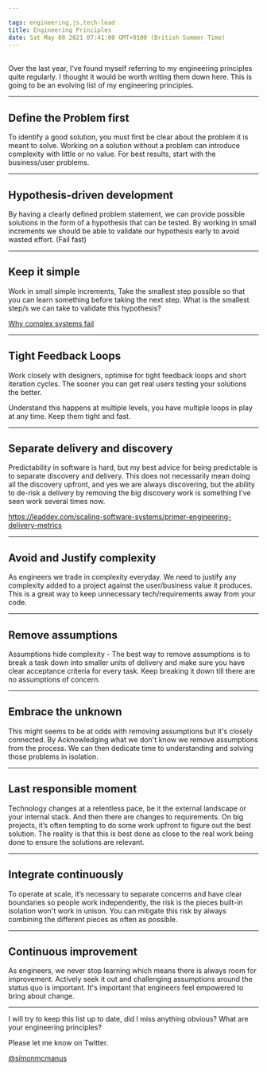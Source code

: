 ```yaml
---

tags: engineering,js,tech-lead
title: Engineering Principles
date: Sat May 08 2021 07:41:00 GMT+0100 (British Summer Time)
---
```

   
Over the last year, I've found myself referring to my engineering principles quite regularly. I thought it would be worth writing them down here.  This is going to be an evolving list of my engineering principles. 

*****
## Define the Problem first 

To identify a good solution, you must first be clear about the problem it is meant to solve. 
Working on a solution without a problem can introduce complexity with little or no value.
For best results, start with the business/user problems. 

*****

## Hypothesis-driven development 

By having a clearly defined problem statement, we can provide possible solutions in the form of a hypothesis that can be tested. By working in small increments we should be able to validate our hypothesis early to avoid wasted effort. (Fail fast)

*****
## Keep it simple 

Work in small simple increments, Take the smallest step possible so that you can learn something before taking the next step. What is the smallest step/s we can take to validate this hypothesis?

[Why complex systems fail](https://how.complexsystems.fail)

*****

## Tight Feedback Loops

Work closely with designers, optimise for tight feedback loops and short iteration cycles. The sooner you can get real users testing your solutions the better. 

Understand this happens at multiple levels,  you have multiple loops in play at any time.  Keep them tight and fast.


*****

## Separate delivery and discovery 

Predictability in software is hard, but my best advice for being predictable is to separate discovery and delivery.
This does not necessarily mean doing all the discovery upfront, and yes we are always discovering, but the ability to de-risk a delivery by removing the big discovery work is something I've seen work several times now. 

https://leaddev.com/scaling-software-systems/primer-engineering-delivery-metrics


*****
## Avoid and Justify complexity 

As engineers we trade in complexity everyday. We need to justify any complexity added to a project against the user/business value it produces. This is a great way to keep unnecessary tech/requirements away from your code. 

*****

## Remove assumptions 

Assumptions hide complexity - The best way to remove assumptions is to break a task down into smaller units of delivery and make sure you have clear acceptance criteria for every task. Keep breaking it down till there are no assumptions of concern. 

*****
## Embrace the unknown 

This might seems to be at odds with removing assumptions but it's closely connected. By Acknowledging what we don't know we remove assumptions from the process. We can then dedicate time to understanding and solving those problems in isolation.

*****
## Last responsible moment

Technology changes at a relentless pace,  be it the external landscape or your internal stack. And then there are changes to requirements.   On big projects, it’s often tempting to do some work upfront to figure out the best solution.  The reality is that this is best done as close to the real work being done to ensure the solutions are relevant.

*****
## Integrate continuously 

To operate at scale, it’s necessary to separate concerns and have clear boundaries so people work independently, the risk is the pieces built-in isolation won't work in unison.  You can mitigate this risk by always combining the different pieces as often as possible.

*****

## Continuous improvement   

As engineers, we never stop learning which means there is always room for improvement.  Actively seek it out and challenging assumptions around the status quo is important. It's important that engineers feel empowered to bring about change. 

*****

I will try to keep this list up to date, did I miss anything obvious? What are your engineering principles?

Please let me know on Twitter.

[@simonmcmanus](https://twitter.com/simonmcmanus)

